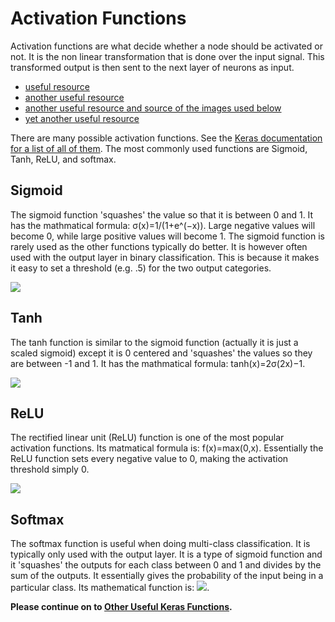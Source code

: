 # Activation Functions

Activation functions are what decide whether a node should be activated or not. It is the non linear transformation that is done over the input signal. This transformed output is then sent to the next layer of neurons as input.

* [useful resource](https://medium.com/the-theory-of-everything/understanding-activation-functions-in-neural-networks-9491262884e0)
* [another useful resource](https://www.analyticsvidhya.com/blog/2017/10/fundamentals-deep-learning-activation-functions-when-to-use-them/)
* [another useful resource and source of the images used below](http://cs231n.github.io/neural-networks-1/#actfun)
* [yet another useful resource](http://cs231n.github.io/neural-networks-1/#actfun)

There are many possible activation functions. See the [Keras documentation for a list of all of them](https://keras.io/activations/). The most commonly used functions are Sigmoid, Tanh, ReLU, and softmax. 

## Sigmoid

The sigmoid function 'squashes' the value so that it is between 0 and 1. It has the mathmatical formula: σ(x)=1/(1+e^(−x)). Large negative values will become 0, while large positive values will become 1. The sigmoid function is rarely used as the other functions typically do better. It is however often used with the output layer in binary classification. This is because it makes it easy to set a threshold (e.g. .5) for the two output categories. 

![](http://cs231n.github.io/assets/nn1/sigmoid.jpeg)

## Tanh

The tanh function is similar to the sigmoid function (actually it is just a scaled sigmoid) except it is 0 centered and 'squashes' the values so they are between -1 and 1. It has the mathmatical formula: tanh(x)=2σ(2x)−1. 

![](http://cs231n.github.io/assets/nn1/tanh.jpeg)

## ReLU

The rectified linear unit (ReLU) function is one of the most popular activation functions. Its matmatical formula is: f(x)=max(0,x). Essentially the ReLU function sets every negative value to 0, making the activation threshold simply 0. 

![](http://cs231n.github.io/assets/nn1/relu.jpeg)

## Softmax

The softmax function is useful when doing multi-class classification. It is typically only used with the output layer. It is a type of sigmoid function and it 'squashes' the outputs for each class between 0 and 1 and divides by the sum of the outputs. It essentially gives the probability of the input being in a particular class. Its mathematical function is: ![](https://s3-ap-south-1.amazonaws.com/av-blog-media/wp-content/uploads/2017/10/17014509/softmax.png). 

**Please continue on to [Other Useful Keras Functions](https://github.com/kitchell/DeepLearningTutorial_LBspectrum/blob/master/UsefulKerasFxns.md).**
